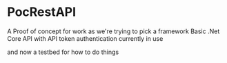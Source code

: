 # PocRestAPI

A Proof of concept for work as we're trying to pick a framework
Basic .Net Core API with API token authentication currently in use

and now a testbed for how to do things
